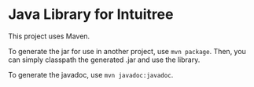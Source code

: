 # Java Library for Intuitree

This project uses Maven.

To generate the jar for use in another project, use `mvn package`. Then, you can simply classpath the generated .jar and use the library.

To generate the javadoc, use `mvn javadoc:javadoc`.